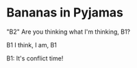 # Bananas in Pyjamas

"B2" Are you thinking what I'm thinking, B1?

B1 I think, I am, B1

B1: It's conflict time!


